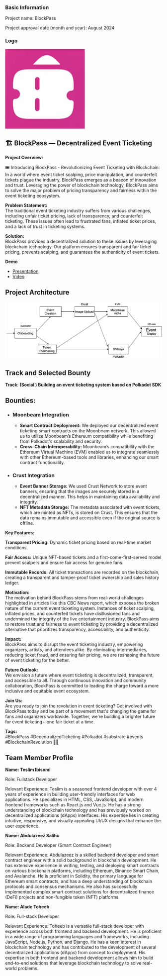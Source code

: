### Basic Information
   Project name: BlockPass

   Project approval date (month and year): August 2024

### Logo

![Project Logo](./docs/logo_new.png)


## 🏗️ BlockPass — Decentralized Event Ticketing

**Project Overview:**

🎟️ Introducing BlockPass - Revolutionizing Event Ticketing with Blockchain: In a world where event ticket scalping, price manipulation, and counterfeit tickets plague the industry, BlockPass emerges as a beacon of innovation and trust. Leveraging the power of blockchain technology, BlockPass aims to solve the major problem of pricing transparency and fairness within the event ticketing ecosystem.

**Problem Statement:**  
The traditional event ticketing industry suffers from various challenges, including unfair ticket pricing, lack of transparency, and counterfeit ticketing. These issues often lead to frustrated fans, inflated ticket prices, and a lack of trust in ticketing systems.

**Solution:**  
BlockPass provides a decentralized solution to these issues by leveraging blockchain technology. Our platform ensures transparent and fair ticket pricing, prevents scalping, and guarantees the authenticity of event tickets.

**Demo**

- [Presentation](https://drive.google.com/file/d/1wKH26aZXeoojPb6QOdpKDn_tHd3-50LS/view?usp=sharing)
- [Video]()

## Project Architecture

![project architecture screenshot](./docs/blockpass-2.png)

 ## Track and Selected Bounty

 **Track**: **(Social ) Building an event ticketing system based on Polkadot SDK**
 
 ## Bounties: 
  - ### Moonbeam Integration
    - **Smart Contract Deployment:** We deployed our decentralized event ticketing smart contracts on the Moonbeam network. This allowed us to utilize Moonbeam’s Ethereum compatibility while benefiting from Polkadot's scalability and security.
    - **Cross-Chain Interoperability:** Moonbeam’s compatibility with the Ethereum Virtual Machine (EVM) enabled us to integrate seamlessly with other Ethereum-based tools and libraries, enhancing our smart contract functionality.

  - ### Crust Integration
    - **Event Banner Storage:** We used Crust Network to store event banners, ensuring that the images are securely stored in a decentralized manner. This helps in maintaining data availability and integrity.
    - **NFT Metadata Storage:** The metadata associated with event tickets, which are minted as NFTs, is stored on Crust. This ensures that the data remains immutable and accessible even if the original source is offline.


**Key Features:**

**Transparent Pricing:** Dynamic ticket pricing based on real-time market conditions.

**Fair Access:** Unique NFT-based tickets and a first-come-first-served model prevent scalpers and ensure fair access for genuine fans.

**Immutable Records:** All ticket transactions are recorded on the blockchain, creating a transparent and tamper-proof ticket ownership and sales history ledger.

**Motivation:**  
The motivation behind BlockPass stems from real-world challenges highlighted in articles like this CBC News report, which exposes the broken nature of the current event ticketing system. Instances of ticket scalping, inflated prices, and counterfeit tickets have disillusioned fans and undermined the integrity of the live entertainment industry. BlockPass aims to restore trust and fairness to event ticketing by providing a decentralized alternative that prioritizes transparency, accessibility, and authenticity.

**Impact:**  
BlockPass aims to disrupt the event ticketing industry, empowering organizers, artists, and attendees alike. By eliminating intermediaries, reducing ticket fraud, and ensuring fair pricing, we are reshaping the future of event ticketing for the better.

**Future Outlook:**  
We envision a future where event ticketing is decentralized, transparent, and accessible to all. Through continuous innovation and community collaboration, BlockPass is committed to leading the charge toward a more inclusive and equitable event ecosystem.

**Join Us:**  
Are you ready to join the revolution in event ticketing? Get involved with BlockPass today and be part of a movement that's changing the game for fans and organizers worldwide. Together, we're building a brighter future for event ticketing—one fair ticket at a time.

**Tags:**  
#BlockPass #DecentralizedTicketing #Polkadot #substrate #events #BlockchainRevolution 🎫🚀

## Team Member Profile

**Name: Teslim Ibisomi**

Role: Fullstack Developer

Relevant Experience: Teslim is a seasoned frontend developer with over 4 years of experience in building user-friendly interfaces for web applications. He specializes in HTML, CSS, JavaScript, and modern frontend frameworks such as React.js and Vue.js. He has a strong understanding of blockchain technology and has previously worked on decentralized applications (dApps) interfaces. His expertise lies in creating intuitive, responsive, and visually appealing UI/UX designs that enhance the user experience.

**Name: Abdulazeez Salihu**

Role: Backend Developer (Smart Contract Engineer)

Relevant Experience: Abdulazeez is a skilled backend developer and smart contract engineer with a solid background in blockchain development. He has extensive experience in writing, testing, and deploying smart contracts on various blockchain platforms, including Ethereum, Binance Smart Chain, and Avalanche. He is proficient in Solidity, the primary language for Ethereum smart contracts, and has a deep understanding of blockchain protocols and consensus mechanisms. He also has successfully implemented complex smart contract solutions for decentralized finance (DeFi) projects and non-fungible token (NFT) platforms.

**Name: Alade Toheeb**

Role: Full-stack Developer

Relevant Experience: Toheeb is a versatile full-stack developer with experience across both frontend and backend development. He is proficient in a wide range of programming languages and frameworks, including JavaScript, Node.js, Python, and Django. He has a keen interest in blockchain technology and has contributed to the development of several decentralized applications (dApps) from concept to deployment. His expertise in both frontend and backend development allows him to build end-to-end solutions that leverage blockchain technology to solve real-world problems.
